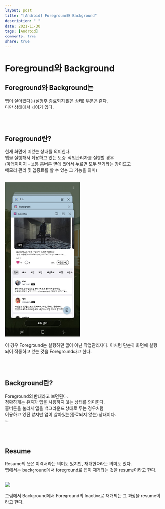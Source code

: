 ```yaml
---
layout: post
title: "[Android] Foreground와 Background"
description: " "
date: 2021-11-30
tags: [Android]
comments: true
share: true
---
```


# Foreground와 Background

## Foreground와 Background는

앱이 살아있다는(실행후 종료되지 않은 상태) 부분은 같다.<br>
다만 상태에서 차이가 있다.<br>

<br>
<br>

## Foreground란?

현재 화면에 떠있는 상태를 의미한다.<br>
앱을 실행해서 이용하고 있는 도중, 작업관리자를 실행할 경우<br>
(아래이미지 - 보통 홈버튼 옆에 있어서 누르면 모두 닫기라는 창이뜨고<br>
메모리 관리 및 앱종료를 할 수 있는 그 기능을 의미)<br>

<br>

<img src="../images/BgAndFg.jpeg" height="500px">

<br>

이 경우 Foreground는 실행하던 앱이 아닌 작업관리자다.
이처럼 단순히 화면에 실행되어 작동하고 있는 것을 Foreground라고 한다.

<br>
<br>

## Background란?

Foreground의 반대라고 보면된다.<br>
정확하게는 유저가 앱을 사용하지 않는 상태를 의미한다.<br>
홈버튼을 눌러서 앱을 백그라운드 상태로 두는 경우처럼<br>
이용하고 있진 않지만 앱이 살아있는(종료되지 않는) 상태이다.<br>ㄴ

<br>
<br>

## Resume

Resume의 뜻은 이력서라는 의미도 있지만, 재개한다라는 의미도 있다.<br>
앱에서는 background에서 foreground로 앱이 재개되는 것을 resume이라고 한다.<br>

<br>

<img src="https://i.stack.imgur.com/2aCjM.png" width="500px">

<br>

그림에서 Background에서 Foreground의 Inactive로 재개되는 그 과정을 resume이라고 한다.<br>
